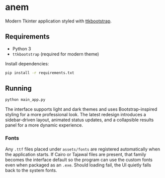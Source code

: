 # anem

Modern Tkinter application styled with [ttkbootstrap](https://github.com/israel-dryer/ttkbootstrap).

## Requirements

- Python 3
- `ttkbootstrap` (required for modern theme)

Install dependencies:

```bash
pip install -r requirements.txt
```

## Running

```bash
python main_app.py
```

The interface supports light and dark themes and uses Bootstrap-inspired styling for a more professional look.
The latest redesign introduces a sidebar-driven layout, animated status updates, and a collapsible results panel for a more dynamic experience.

### Fonts

Any `.ttf` files placed under `assets/fonts` are registered automatically when the application starts. If Cairo or Tajawal files are present, that family becomes the interface default so the program can use the custom fonts even when packaged as an `.exe`. Should loading fail, the UI quietly falls back to the system fonts.
